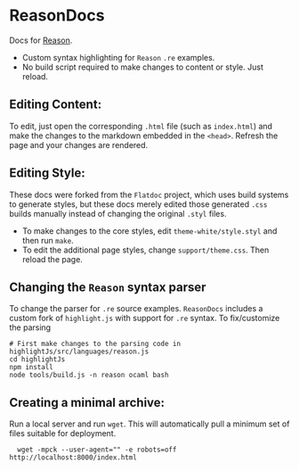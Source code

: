 ReasonDocs
==========
Docs for [Reason](http://github.com/facebook/Reason).

- Custom syntax highlighting for `Reason` `.re` examples.
- No build script required to make changes to content or style. Just reload.

Editing Content:
----------------

To edit, just open the corresponding `.html` file (such as `index.html`)
and make the changes to the markdown embedded in the `<head>`. Refresh the
page and your changes are rendered.


Editing Style:
--------------
These docs were forked from the `Flatdoc` project, which uses build
systems to generate styles, but these docs merely edited those generated
`.css` builds manually instead of changing the original `.styl` files.

- To make changes to the core styles, edit `theme-white/style.styl` and then run `make`.
- To edit the additional page styles, change `support/theme.css`.
Then reload the page.

Changing the `Reason` syntax parser
-----------------------------------
To change the parser for `.re` source examples. `ReasonDocs` includes a custom
fork of `highlight.js` with support for `.re` syntax. To fix/customize the
parsing

    # First make changes to the parsing code in highlightJs/src/languages/reason.js
    cd highlightJs
    npm install
    node tools/build.js -n reason ocaml bash


Creating a minimal archive:
-----------------------------------
Run a local server and run `wget`. This will automatically pull a minimum
set of files suitable for deployment.

      wget -mpck --user-agent="" -e robots=off http://localhost:8000/index.html
